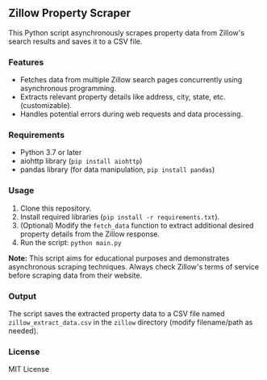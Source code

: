 ## Zillow Property Scraper

This Python script asynchronously scrapes property data from Zillow's search results and saves it to a CSV file.

### Features

* Fetches data from multiple Zillow search pages concurrently using asynchronous programming.
* Extracts relevant property details like address, city, state, etc. (customizable).
* Handles potential errors during web requests and data processing.

### Requirements

* Python 3.7 or later
* aiohttp library (`pip install aiohttp`)
* pandas library (for data manipulation, `pip install pandas`)

### Usage

1. Clone this repository.
2. Install required libraries (`pip install -r requirements.txt`).
3. (Optional) Modify the `fetch_data` function to extract additional desired property details from the Zillow response.
4. Run the script: `python main.py`

**Note:** This script aims for educational purposes and demonstrates asynchronous scraping techniques. Always check Zillow's terms of service before scraping data from their website.

### Output

The script saves the extracted property data to a CSV file named `zillow_extract_data.csv` in the `zillow` directory (modify filename/path as needed).

### License

MIT License
